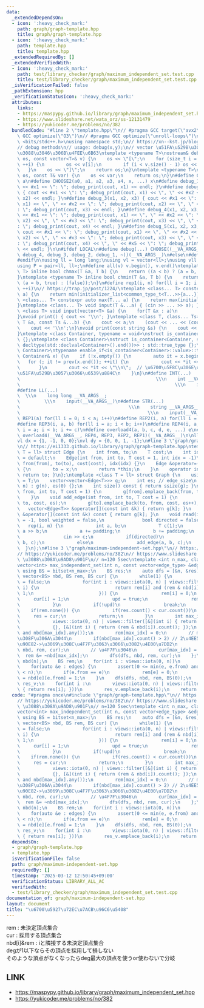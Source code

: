 ```yaml
---
data:
  _extendedDependsOn:
  - icon: ':heavy_check_mark:'
    path: graph/graph-template.hpp
    title: graph/graph-template.hpp
  - icon: ':heavy_check_mark:'
    path: template.hpp
    title: template.hpp
  _extendedRequiredBy: []
  _extendedVerifiedWith:
  - icon: ':heavy_check_mark:'
    path: test/library_checker/graph/maximum_independent_set.test.cpp
    title: test/library_checker/graph/maximum_independent_set.test.cpp
  _isVerificationFailed: false
  _pathExtension: hpp
  _verificationStatusIcon: ':heavy_check_mark:'
  attributes:
    links:
    - https://maspypy.github.io/library/graph/maximum_independent_set.hpp
    - https://www.slideshare.net/wata_orz/ss-12131479
    - https://yukicoder.me/problems/no/382
  bundledCode: "#line 2 \"template.hpp\"\n// #pragma GCC target(\"avx2\")\n// #pragma\
    \ GCC optimize(\"O3\")\n// #pragma GCC optimize(\"unroll-loops\")\n\n#include\
    \ <bits/stdc++.h>\nusing namespace std;\n// https://xn--kst.jp/blog/2019/08/29/cpp-comp/\n\
    // debug methods\n// usage: debug(x,y);\n// vector \u51FA\u529B\u3067\u304D\u308B\
    \u3088\u3046\u306B\u4FEE\u6B63\ntemplate <typename T>\nostream& debug_print(ostream&\
    \ os, const vector<T>& v) {\n    os << \"[\";\n    for (size_t i = 0; i < v.size();\
    \ ++i) {\n        os << v[i];\n        if (i < v.size() - 1) os << \", \";\n \
    \   }\n    os << \"]\";\n    return os;\n}\ntemplate <typename T>\nostream& debug_print(ostream&\
    \ os, const T& var) {\n    os << var;\n    return os;\n}\n#define CHOOSE(a) CHOOSE2\
    \ a\n#define CHOOSE2(a0, a1, a2, a3, a4, x, ...) x\n#define debug_1(x1) { cout\
    \ << #x1 << \": \"; debug_print(cout, x1) << endl; }\n#define debug_2(x1, x2)\
    \ { cout << #x1 << \": \"; debug_print(cout, x1) << \", \" << #x2 << \": \"; debug_print(cout,\
    \ x2) << endl; }\n#define debug_3(x1, x2, x3) { cout << #x1 << \": \"; debug_print(cout,\
    \ x1) << \", \" << #x2 << \": \"; debug_print(cout, x2) << \", \" << #x3 << \"\
    : \"; debug_print(cout, x3) << endl; }\n#define debug_4(x1, x2, x3, x4) { cout\
    \ << #x1 << \": \"; debug_print(cout, x1) << \", \" << #x2 << \": \"; debug_print(cout,\
    \ x2) << \", \" << #x3 << \": \"; debug_print(cout, x3) << \", \" << #x4 << \"\
    : \"; debug_print(cout, x4) << endl; }\n#define debug_5(x1, x2, x3, x4, x5) {\
    \ cout << #x1 << \": \"; debug_print(cout, x1) << \", \" << #x2 << \": \"; debug_print(cout,\
    \ x2) << \", \" << #x3 << \": \"; debug_print(cout, x3) << \", \" << #x4 << \"\
    : \"; debug_print(cout, x4) << \", \" << #x5 << \": \"; debug_print(cout, x5)\
    \ << endl; }\n\n#ifdef LOCAL\n#define debug(...) CHOOSE((__VA_ARGS__, debug_5,\
    \ debug_4, debug_3, debug_2, debug_1, ~))(__VA_ARGS__)\n#else\n#define debug(...)\n\
    #endif\n\nusing ll = long long;\nusing vl = vector<ll>;\nusing vll = vector<vl>;\n\
    using P = pair<ll, ll>;\n#define all(v) v.begin(), v.end()\ntemplate <typename\
    \ T> inline bool chmax(T &a, T b) {\n    return ((a < b) ? (a = b, true) : (false));\n\
    }\ntemplate <typename T> inline bool chmin(T &a, T b) {\n    return ((a > b) ?\
    \ (a = b, true) : (false));\n}\n#define rep1(i, n) for(ll i = 1; i <= ((ll)n);\
    \ ++i)\n// https://trap.jp/post/1224/\ntemplate <class... T> constexpr auto min(T...\
    \ a) {\n    return min(initializer_list<common_type_t<T...>>{a...});\n}\ntemplate\
    \ <class... T> constexpr auto max(T... a) {\n    return max(initializer_list<common_type_t<T...>>{a...});\n\
    }\ntemplate <class... T> void input(T &...a) { (cin >> ... >> a); }\ntemplate\
    \ <class T> void input(vector<T> &a) {\n    for(T &x : a)\n        cin >> x;\n\
    }\nvoid print() { cout << '\\n'; }\ntemplate <class T, class... Ts> void print(const\
    \ T &a, const Ts &...b) {\n    cout << a;\n    (cout << ... << (cout << ' ', b));\n\
    \    cout << '\\n';\n}\nvoid print(const string &s) {\n    cout << s << '\\n';\n\
    }\ntemplate <class Container, typename = void>\nstruct is_container : std::false_type\
    \ {};\ntemplate <class Container>\nstruct is_container<Container, std::void_t<decltype(std::declval<Container>().begin()),\
    \ decltype(std::declval<Container>().end())>> : std::true_type {};\ntemplate <class\
    \ Container>\ntypename enable_if<is_container<Container>::value>::type print(const\
    \ Container& x) {\n    if (!x.empty()) {\n        auto it = x.begin();\n     \
    \   for (; it != prev(x.end()); ++it) {\n            cout << *it << \" \";\n \
    \       }\n        cout << *it << \"\\n\";  // \u6700\u5F8C\u306E\u8981\u7D20\u3092\
    \u51FA\u529B\u3057\u3066\u6539\u884C\n    }\n}\n#define INT(...)             \
    \                                                  \\\n    int __VA_ARGS__;  \
    \                                                         \\\n    input(__VA_ARGS__)\n\
    #define LL(...)                                                              \
    \  \\\n    long long __VA_ARGS__;                                            \
    \         \\\n    input(__VA_ARGS__)\n#define STR(...)                       \
    \                                        \\\n    string __VA_ARGS__;         \
    \                                               \\\n    input(__VA_ARGS__)\n#define\
    \ REP1(a) for(ll i = 0; i < a; i++)\n#define REP2(i, a) for(ll i = 0; i < a; i++)\n\
    #define REP3(i, a, b) for(ll i = a; i < b; i++)\n#define REP4(i, a, b, c) for(ll\
    \ i = a; i < b; i += c)\n#define overload4(a, b, c, d, e, ...) e\n#define rep(...)\
    \ overload4(__VA_ARGS__, REP4, REP3, REP2, REP1)(__VA_ARGS__)\n\nll inf = 3e18;\n\
    vl dx = {1, -1, 0, 0};\nvl dy = {0, 0, 1, -1};\n#line 3 \"graph/graph-template.hpp\"\
    \n// https://ei1333.github.io/library/graph/graph-template.hpp\ntemplate <class\
    \ T = ll> struct Edge {\n    int from, to;\n    T cost;\n    int idx;\n    Edge()\
    \ = default;\n    Edge(int from, int to, T cost = 1, int idx = -1)\n        :\
    \ from(from), to(to), cost(cost), idx(idx) {}\n    Edge &operator=(const int &x)\
    \ {\n        to = x;\n        return *this;\n    }\n    operator int() const {\
    \ return to; }\n};\ntemplate <class T = ll> struct Graph {\n    using cost_type\
    \ = T;\n    vector<vector<Edge<T>>> g;\n    int es; // edge_size\n    Graph(int\
    \ n) : g(n), es(0) {};\n    int size() const { return ssize(g); }\n    void add_directed_edge(int\
    \ from, int to, T cost = 1) {\n        g[from].emplace_back(from, to, cost, es++);\n\
    \    }\n    void add_edge(int from, int to, T cost = 1) {\n        g[from].emplace_back(from,\
    \ to, cost, es);\n        g[to].emplace_back(to, from, cost, es++);\n    }\n \
    \   vector<Edge<T>> &operator[](const int &k) { return g[k]; }\n    const vector<Edge<T>>\
    \ &operator[](const int &k) const { return g[k]; }\n    void read(int m, int padding\
    \ = -1, bool weighted = false,\n              bool directed = false) {\n     \
    \   rep(i, m) {\n            int a, b;\n            T c(1);\n            cin >>\
    \ a >> b;\n            a += padding;\n            b += padding;\n            if(weighted)\n\
    \                cin >> c;\n            if(directed)\n                add_directed_edge(a,\
    \ b, c);\n            else\n                add_edge(a, b, c);\n        }\n  \
    \  }\n};\n#line 3 \"graph/maximum-independent-set.hpp\"\n// https://maspypy.github.io/library/graph/maximum_independent_set.hpp\n\
    // https://yukicoder.me/problems/no/382\n// https://www.slideshare.net/wata_orz/ss-12131479\
    \ \u3088\u308A\u9AD8\u901F\n// n=120 5sec\ntemplate <int n_max, class edge_type>\n\
    vector<int> max_independent_set(int n, const vector<edge_type> &edges) {\n   \
    \ using BS = bitset<n_max>;\n    BS res;\n    auto dfs = [&n, &res](auto &&dfs,\
    \ vector<BS> nbd, BS rem, BS cur) {\n        while(1) {\n            bool upd\
    \ = false;\n            for(int i : views::iota(0, n) | views::filter([&](int\
    \ i) {\n                            return rem[i] and (rem & nbd[i]).count() <=\
    \ 1;\n                        })) {\n                rem[i] = 0;\n           \
    \     cur[i] = 1;\n                upd = true;\n                rem &= ~nbd[i];\n\
    \            }\n            if(!upd)\n                break;\n        }\n    \
    \    if(rem.none()) {\n            if(res.count() < cur.count())\n           \
    \     res = cur;\n            return;\n        }\n        int max_idx = ranges::max(\n\
    \            views::iota(0, n) | views::filter([&](int i) { return rem[i]; }),\n\
    \            {}, [&](int i) { return (rem & nbd[i]).count(); });\n        assert(rem[max_idx]\
    \ and nbd[max_idx].any());\n        rem[max_idx] = 0;\n        // max_idx \u4F7F\
    \u308F\u306A\u3044\n        if(nbd[max_idx].count() > 2) // 2\u4EE5\u4E0B->\u5168\
    \u90E82->\u3069\u308C\u4F7F\u3063\u3066\u3082\u4E00\u7DD2\n            dfs(dfs,\
    \ nbd, rem, cur);\n        // \u4F7F\u3046\n        cur[max_idx] = 1;\n      \
    \  rem &= ~nbd[max_idx];\n        dfs(dfs, nbd, rem, cur);\n    };\n    vector<BS>\
    \ nbd(n);\n    BS rem;\n    for(int i : views::iota(0, n))\n        rem[i] = 1;\n\
    \    for(auto &e : edges) {\n        assert(0 <= min(e, e.from) and max(e, e.from)\
    \ < n);\n        if(e.from == e)\n            rem[e] = 0;\n        nbd[e.from][e]\
    \ = nbd[e][e.from] = 1;\n    }\n    dfs(dfs, nbd, rem, BS(0));\n    vector<int>\
    \ res_v;\n    for(int i :\n        views::iota(0, n) | views::filter([&](int i)\
    \ { return res[i]; }))\n        res_v.emplace_back(i);\n    return res_v;\n}\n"
  code: "#pragma once\n#include \"graph/graph-template.hpp\"\n// https://maspypy.github.io/library/graph/maximum_independent_set.hpp\n\
    // https://yukicoder.me/problems/no/382\n// https://www.slideshare.net/wata_orz/ss-12131479\
    \ \u3088\u308A\u9AD8\u901F\n// n=120 5sec\ntemplate <int n_max, class edge_type>\n\
    vector<int> max_independent_set(int n, const vector<edge_type> &edges) {\n   \
    \ using BS = bitset<n_max>;\n    BS res;\n    auto dfs = [&n, &res](auto &&dfs,\
    \ vector<BS> nbd, BS rem, BS cur) {\n        while(1) {\n            bool upd\
    \ = false;\n            for(int i : views::iota(0, n) | views::filter([&](int\
    \ i) {\n                            return rem[i] and (rem & nbd[i]).count() <=\
    \ 1;\n                        })) {\n                rem[i] = 0;\n           \
    \     cur[i] = 1;\n                upd = true;\n                rem &= ~nbd[i];\n\
    \            }\n            if(!upd)\n                break;\n        }\n    \
    \    if(rem.none()) {\n            if(res.count() < cur.count())\n           \
    \     res = cur;\n            return;\n        }\n        int max_idx = ranges::max(\n\
    \            views::iota(0, n) | views::filter([&](int i) { return rem[i]; }),\n\
    \            {}, [&](int i) { return (rem & nbd[i]).count(); });\n        assert(rem[max_idx]\
    \ and nbd[max_idx].any());\n        rem[max_idx] = 0;\n        // max_idx \u4F7F\
    \u308F\u306A\u3044\n        if(nbd[max_idx].count() > 2) // 2\u4EE5\u4E0B->\u5168\
    \u90E82->\u3069\u308C\u4F7F\u3063\u3066\u3082\u4E00\u7DD2\n            dfs(dfs,\
    \ nbd, rem, cur);\n        // \u4F7F\u3046\n        cur[max_idx] = 1;\n      \
    \  rem &= ~nbd[max_idx];\n        dfs(dfs, nbd, rem, cur);\n    };\n    vector<BS>\
    \ nbd(n);\n    BS rem;\n    for(int i : views::iota(0, n))\n        rem[i] = 1;\n\
    \    for(auto &e : edges) {\n        assert(0 <= min(e, e.from) and max(e, e.from)\
    \ < n);\n        if(e.from == e)\n            rem[e] = 0;\n        nbd[e.from][e]\
    \ = nbd[e][e.from] = 1;\n    }\n    dfs(dfs, nbd, rem, BS(0));\n    vector<int>\
    \ res_v;\n    for(int i :\n        views::iota(0, n) | views::filter([&](int i)\
    \ { return res[i]; }))\n        res_v.emplace_back(i);\n    return res_v;\n}"
  dependsOn:
  - graph/graph-template.hpp
  - template.hpp
  isVerificationFile: false
  path: graph/maximum-independent-set.hpp
  requiredBy: []
  timestamp: '2025-03-12 12:50:45+09:00'
  verificationStatus: LIBRARY_ALL_AC
  verifiedWith:
  - test/library_checker/graph/maximum_independent_set.test.cpp
documentation_of: graph/maximum-independent-set.hpp
layout: document
title: "\u6700\u5927\u72EC\u7ACB\u96C6\u5408"
---
```


rem : 未決定頂点集合  
cur : 採用する頂点集合  
nbd[i]&rem : iと隣接する未決定頂点集合  
degが1以下ならその頂点を採用して損しない  
そのような頂点がなくなったらdeg最大の頂点を使うor使わないで分岐  

## LINK
- <https://maspypy.github.io/library/graph/maximum_independent_set.hpp>
- <https://yukicoder.me/problems/no/382>
